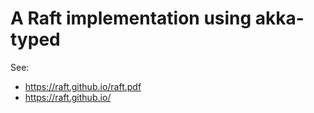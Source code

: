 # A Raft implementation using akka-typed

See: 
* https://raft.github.io/raft.pdf
* https://raft.github.io/